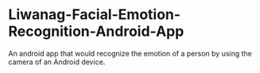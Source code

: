 # Liwanag-Facial-Emotion-Recognition-Android-App
An android app that would recognize the emotion of a person by using the camera of an Android device.
